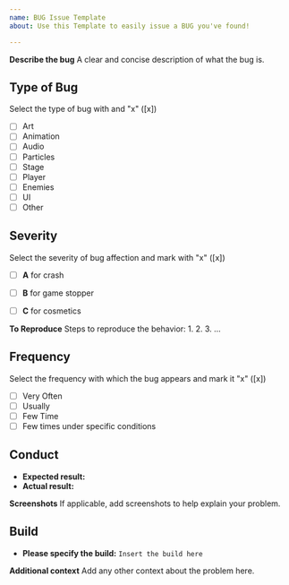 ```yaml
---
name: BUG Issue Template
about: Use this Template to easily issue a BUG you've found!

---
```


**Describe the bug**
A clear and concise description of what the bug is.

## Type of Bug 
Select the type of bug with and "x" ([x])

* [ ] Art 
* [ ] Animation 
* [ ] Audio 
* [ ] Particles
* [ ] Stage 
* [ ] Player 
* [ ] Enemies
* [ ] UI 
* [ ] Other

## Severity
Select the severity of bug affection and mark with "x" ([x])

- [ ] **A** for crash 
- [ ] **B** for game stopper 
- [ ] **C** for cosmetics 


**To Reproduce**
Steps to reproduce the behavior:
1. 
2.
3. 
...

## Frequency
Select the frequency with which the bug appears and mark it "x" ([x])

* [ ] Very Often
* [ ] Usually
* [ ] Few Time
* [ ] Few times under specific conditions

## Conduct 
- **Expected result:**
-  **Actual result:**

**Screenshots**
If applicable, add screenshots to help explain your problem.

## Build
- **Please specify the build:** ``Insert the build here ``


**Additional context**
Add any other context about the problem here.
